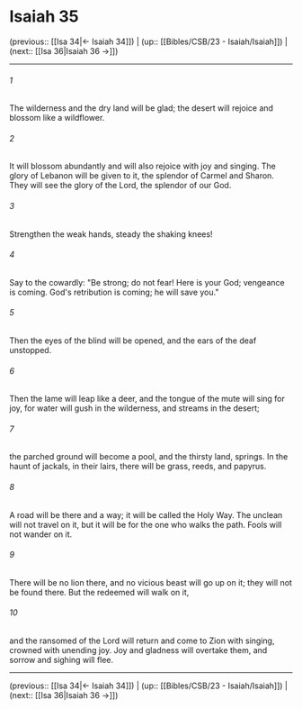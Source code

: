 # Isaiah 35

(previous:: [[Isa 34|← Isaiah 34]]) | (up:: [[Bibles/CSB/23 - Isaiah/Isaiah]]) | (next:: [[Isa 36|Isaiah 36 →]])

***


###### 1 
The wilderness and the dry land will be glad; the desert will rejoice and blossom like a wildflower. 

###### 2 
It will blossom abundantly and will also rejoice with joy and singing. The glory of Lebanon will be given to it, the splendor of Carmel and Sharon. They will see the glory of the Lord, the splendor of our God. 

###### 3 
Strengthen the weak hands, steady the shaking knees! 

###### 4 
Say to the cowardly: "Be strong; do not fear! Here is your God; vengeance is coming. God's retribution is coming; he will save you." 

###### 5 
Then the eyes of the blind will be opened, and the ears of the deaf unstopped. 

###### 6 
Then the lame will leap like a deer, and the tongue of the mute will sing for joy, for water will gush in the wilderness, and streams in the desert; 

###### 7 
the parched ground will become a pool, and the thirsty land, springs. In the haunt of jackals, in their lairs, there will be grass, reeds, and papyrus. 

###### 8 
A road will be there and a way; it will be called the Holy Way. The unclean will not travel on it, but it will be for the one who walks the path. Fools will not wander on it. 

###### 9 
There will be no lion there, and no vicious beast will go up on it; they will not be found there. But the redeemed will walk on it, 

###### 10 
and the ransomed of the Lord will return and come to Zion with singing, crowned with unending joy. Joy and gladness will overtake them, and sorrow and sighing will flee.

***

(previous:: [[Isa 34|← Isaiah 34]]) | (up:: [[Bibles/CSB/23 - Isaiah/Isaiah]]) | (next:: [[Isa 36|Isaiah 36 →]])
